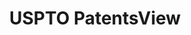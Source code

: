 ---
layout: default
bigquery: https://console.cloud.google.com/bigquery?p=patents-public-data&d=patentsview&page=dataset
citation: Attribution should be given to PatentsView for use, distribution, or derivative
  works.
code: https://github.com/CSSIP-AIR/PatentsView-Code-Snippets/
contributors: USPTO
cost: None
description: 'PatentsView includes US patent data including raw data (summaries, applications,
  pregrant applications), disambugations of inventors and assignees, and inventor
  gender estimates.  Also foreign priority data, # of figures and sheets, and government
  interest statements.'
documentation: https://patentsview.org/query/builder-faqs
last_edit: 04/09/2022, 07:49:58
location: https://patentsview.org/
maintained_by: USPTO
record_creation_timestamp: 12/2/2020 17:20:46
schema_fields:
- num_figures
- disamb_inventor_id_20181127
- sequence
- num_claims
- fname
- field_title
- disamb_inventor_id_20200331
- rule_47
- classification_status
- contract_award_number
- name_first
- ipc_version_indicator
- country_transformed
- level_two
- disamb_inventor_id_20171003
- application_id
- disamb_inventor_id_20191231
- patent_id
- length
- country
- uuid
- disamb_inventor_id_20190820
- field_id
- disamb_inventor_id_20191008
- _102_date
- mainclass_id
- category
- latlong
- name
- disamb_inventor_id_20170808
- disamb_inventor_id_20200929
- dependent
- subgroup_id
- disclaimer_date
- organization_id
- term_disclaimer
- latin_name
- state_fips
- state
- location_id
- role
- group
- deceased
- attribution_status
- f371_date
- male_flag
- lawyer_id
- disamb_assignee_id_20200929
- doc_type
- reldocno
- disamb_assignee_id_20190820
- main_group
- name_last
- text
- citation_id
- disamb_assignee_id_20181127
- term_grant
- disamb_assignee_id_20190312
- ipc_class
- rawassignee_id
- classification_data_source
- id
- disamb_assignee_id_20200630
- gi_statement
- disamb_inventor_id_20180528
- county_fips
- doctype
- disamb_inventor_id_20170307
- inventor_id
- designation
- disamb_inventor_id_20190312
- category_id
- abstract
- male
- symbol_position
- f102_date
- disamb_assignee_id_20191231
- assignee_id
- level_three
- withdrawn
- subcategory_id
- section
- subgroup
- rel_id
- rawinventor_id
- classification_value
- organization
- term_extension
- variety
- exemplary
- applicant_type
- filename
- section_id
- series_code
- disamb_inventor_id_20201229
- disamb_inventor_id_20171226
- action_date
- disamb_assignee_id_20200331
- subclass
- number
- latitude
- relkind
- num
- kind
- sector_title
- disamb_assignee_id_20191008
- county
- num_sheets
- group_id
- rawlocation_id
- longitude
- subclass_id
- title
- city
- level_one
- date
- lapse_of_patent
- status
- publication_number
- subsection_id
- classification_level
- type
- lname
- _371_date
- disamb_inventor_id_20200630
shortname: patentsview
tags:
- disambiguation
- United States
- gender
terms_of_use: Creative Commons Attribution 4.0 International License.
timeframe: 1963-1999
title: USPTO PatentsView
uuid: cf1780b1-e265-4e49-8d1d-83b9cfe0fd9a
---